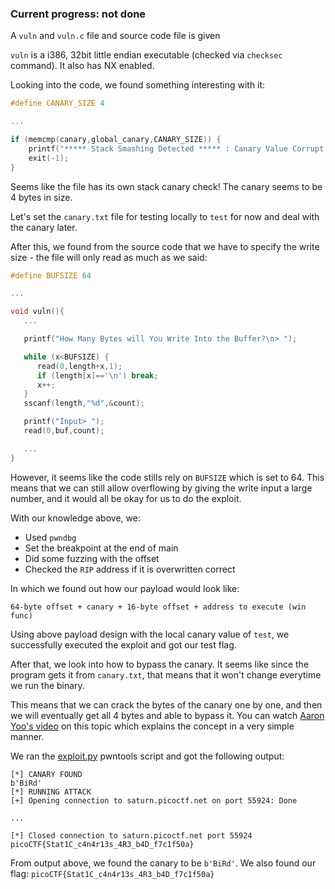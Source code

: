### Current progress: not done

A `vuln` and `vuln.c` file and source code file is given

`vuln` is a i386, 32bit little endian executable (checked via `checksec` command).
It also has NX enabled.

Looking into the code, we found something interesting with it:
```c
#define CANARY_SIZE 4

...

if (memcmp(canary,global_canary,CANARY_SIZE)) {
    printf("***** Stack Smashing Detected ***** : Canary Value Corrupt!\n"); // crash immediately
    exit(-1);
}
```
Seems like the file has its own stack canary check!
The canary seems to be 4 bytes in size.

Let's set the `canary.txt` file for testing locally to `test` for now and deal with the canary later.

After this, we found from the source code that we have to specify the write size - the file will only read as much as we said:

```c
#define BUFSIZE 64

...

void vuln(){
   ...

   printf("How Many Bytes will You Write Into the Buffer?\n> ");

   while (x<BUFSIZE) {
      read(0,length+x,1);
      if (length[x]=='\n') break;
      x++;
   }
   sscanf(length,"%d",&count);

   printf("Input> ");
   read(0,buf,count);

   ...
}
```

However, it seems like the code stills rely on `BUFSIZE` which is set to 64.
This means that we can still allow overflowing by giving the write input a large number, and it would all be okay for us to do the exploit.

With our knowledge above, we: 
- Used `pwndbg`
- Set the breakpoint at the end of main
- Did some fuzzing with the offset
- Checked the `RIP` address if it is overwritten correct

In which we found out how our payload would look like:
```
64-byte offset + canary + 16-byte offset + address to execute (win func)
```

Using above payload design with the local canary value of `test`, we successfully executed the exploit and got our test flag.

After that, we look into how to bypass the canary. It seems like since the program gets it from `canary.txt`, that means that it won't change everytime we run the binary.

This means that we can crack the bytes of the canary one by one, and then we will eventually get all 4 bytes and able to bypass it. You can watch [Aaron Yoo's video](https://youtu.be/N7kGd76evsM) on this topic which explains the concept in a very simple manner.

We ran the [exploit.py](exploit.py) pwntools script and got the following output:
```
[*] CANARY FOUND
b'BiRd'
[*] RUNNING ATTACK
[+] Opening connection to saturn.picoctf.net on port 55924: Done

...

[*] Closed connection to saturn.picoctf.net port 55924
picoCTF{Stat1C_c4n4r13s_4R3_b4D_f7c1f50a}
```

From output above, we found the canary to be `b'BiRd'`.
We also found our flag: `picoCTF{Stat1C_c4n4r13s_4R3_b4D_f7c1f50a}`